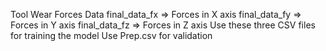 Tool Wear Forces Data
final_data_fx => Forces in X axis
final_data_fy => Forces in Y axis
final_data_fz => Forces in Z axis
Use these three CSV files for training the model
Use Prep.csv for validation
